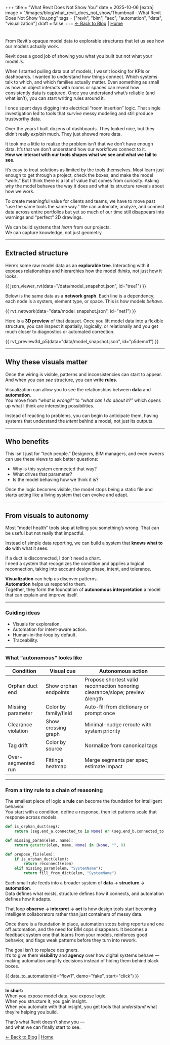 +++
title = "What Revit Does Not Show You"
date = 2025-10-06
[extra]
image = "/images/blog/what_revit_does_not_show/Thumbnail - What Revit Does Not  Show You.png"
tags = ["revit", "bim", "aec", "automation", "data", "visualization"]
draft = false
+++
<a href="/blog/" class="hero-btn" style="margin-bottom:1.5rem;display:inline-block;">← Back to Blog</a> | <a href="/" class="hero-btn" style="margin-bottom:1.5rem;display:inline-block;">Home</a>

From Revit's opaque model data to explorable structures that let us see how our models actually work.

Revit does a good job of showing you what you built but not what your model *is.*

When I started pulling data out of models, I wasn’t looking for KPIs or dashboards. I wanted to understand how things connect. Which systems talk to which, and which families actually matter. Even something as small as how an object interacts with rooms or spaces can reveal how consistently data is captured. Once you understand what’s reliable (and what isn’t), you can start writing rules around it.

I once spent days digging into electrical “room insertion” logic. That single investigation led to tools that *survive* messy modeling and still produce trustworthy data.

Over the years I built dozens of dashboards. They looked nice, but they didn’t really *explain* much. They just showed more data.

It took me a little to realize the problem isn’t that we don’t have enough data. It’s that we don’t understand how our workflows connect to it.  
**How we interact with our tools shapes what we see and what we fail to see.**

It’s easy to treat solutions as limited by the tools themselves. Most learn just enough to get through a project, check the boxes, and make the model “work.” But I think there is a lot of value that comes from curiosity. Asking *why* the model behaves the way it does and what its structure reveals about how we work.

To create meaningful value for clients and teams, we have to move past “use the same tools the same way.” We can automate, analyze, and connect data across entire portfolios but yet so much of our time still disappears into warnings and “perfect” 2D drawings.

We can build systems that *learn* from our projects.  
We can capture knowledge, not just geometry.

---

## Extracted structure

Here’s some raw model data as an **explorable tree**. Interacting with it exposes relationships and hierarchies how the model *thinks*, not just how it looks.

{{ json_viewer_rvt(data="/data/model_snapshot.json", id="tree1") }}

Below is the same data as a **network graph**. Each line is a dependency; each node is a system, element type, or space. This is how models *behave*.

{{ rvt_network(data="data/model_snapshot.json", id="net1") }}

Here is a **3D preview** of that dataset. Once you lift model data into a flexible structure, you can inspect it spatially, logically, or relationally and you get much closer to diagnostics or automated correction.

{{ rvt_preview3d_p5(data="data/model_snapshot.json", id="p5demo1") }}

---

## Why these visuals matter

Once the wiring is visible, patterns and inconsistencies can start to appear.  
And when you can *see* structure, you can write **rules**.

Visualization can allow you to see the relationships between **data** and **automation**.  
You move from *“what is wrong?”* to *“what can I do about it?”* which opens up what I think are interesting possibilities.

Instead of reacting to problems, you can begin to anticipate them, having systems that understand the *intent* behind a model, not just its outputs.

---

## Who benefits

This isn’t just for “tech people.” Designers, BIM managers, and even owners can use these views to ask better questions:

- Why is this system connected that way?  
- What drives that parameter?  
- Is the model behaving how we think it is?  

Once the logic becomes visible, the model stops being a static file and starts acting like a living system that can evolve and adapt.

---

## From visuals to autonomy

Most “model health” tools stop at telling you something’s wrong. That can be useful but not really that impactful.

Instead of simple data reporting, we can build a system that **knows what to do** with what it sees.

If a duct is disconnected, I don’t need a chart.  
I need a system that recognizes the condition and applies a logical reconnection, taking into account design phase, intent, and tolerance.

**Visualization** can help us discover patterns.  
**Automation** helps us respond to them.  
Together, they form the foundation of **autonomous interpretation** a model that can explain and improve itself.

---

### Guiding ideas

- Visuals for exploration.
- Automation for intent-aware action.  
- Human-in-the-loop by default.  
- Traceability.  

---

### What “autonomous” looks like

| Condition | Visual cue | Autonomous action |
|---|---|---|
| Orphan duct end | Show orphan endpoints | Propose shortest valid reconnection honoring clearance/slope; preview Δlength |
| Missing parameter | Color by family/field | Auto-fill from dictionary or prompt once |
| Clearance violation | Show crossing graph | Minimal-nudge reroute with system priority |
| Tag drift | Color by source | Normalize from canonical tags |
| Over-segmented run | Fittings heatmap | Merge segments per spec; estimate impact |

---

### From a tiny rule to a chain of reasoning

The smallest piece of logic a **rule** can become the foundation for intelligent behavior.  
You start with a condition, define a response, then let patterns scale that response across models.

```python
def is_orphan_duct(seg):
    return (seg.end_a.connected_to is None) or (seg.end_b.connected_to is None)

def missing_param(elem, name):
    return getattr(elem, name, None) in (None, "", 0)

def propose_fix(elem):
    if is_orphan_duct(elem):
        return reconnect(elem)
    elif missing_param(elem, "SystemName"):
        return fill_from_dict(elem, "SystemName")
```


Each small rule feeds into a broader system of **data → structure → automation**.  
Data defines what exists, structure defines how it connects, and automation defines how it adapts.

That loop **observe → interpret → act** is how design tools start becoming intelligent collaborators rather than just containers of messy data.

Once there is a foundation in place, automation stops being reports and one off automation, and the need for BIM cops disappears. It becomes a feedback system one that learns from your models, reinforces good behavior, and flags weak patterns before they turn into rework.

The goal isn’t to replace designers.  
It’s to give them **visibility** and **agency** over how digital systems behave — making automation amplify decisions instead of hiding them behind black boxes.

{{ data_to_automation(id="flow1", demo="fake", start="click") }}

---

**In short:**  
When you expose model data, you expose logic.  
When you structure it, you gain insight.  
When you automate with that insight, you get tools that *understand* what they’re helping you build.

That’s what Revit doesn’t show you —  
and what we can finally start to see.

<a href="/blog/" class="hero-btn" style="margin-bottom:1.5rem;display:inline-block;">← Back to Blog</a> | <a href="/" class="hero-btn" style="margin-bottom:1.5rem;display:inline-block;">Home</a>
